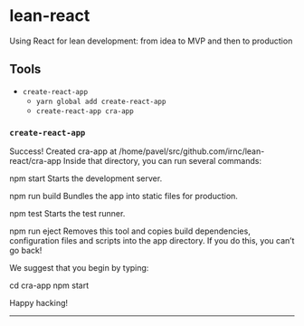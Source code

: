 # lean-react
Using React for lean development: from idea to MVP and then to production

## Tools

- `create-react-app`
  - `yarn global add create-react-app`
  - `create-react-app cra-app`

### `create-react-app`

Success! Created cra-app at /home/pavel/src/github.com/irnc/lean-react/cra-app
Inside that directory, you can run several commands:

  npm start
    Starts the development server.

  npm run build
    Bundles the app into static files for production.

  npm test
    Starts the test runner.

  npm run eject
    Removes this tool and copies build dependencies, configuration files
    and scripts into the app directory. If you do this, you can’t go back!

We suggest that you begin by typing:

  cd cra-app
  npm start

Happy hacking!

---
